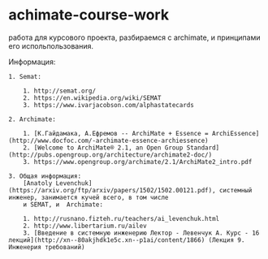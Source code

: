 # achimate-course-work
работа для курсового проекта, разбираемся с archimate, и принципами его испольпользования.

Информация: 

    1. Semat:

        1. http://semat.org/ 
        2. https://en.wikipedia.org/wiki/SEMAT
        3. https://www.ivarjacobson.com/alphastatecards

    2. Archimate:

        1. [К.Гайдамака, А.Ефремов -- ArchiMate + Essence = ArchiEssence](http://www.docfoc.com/-archimate-essence-archiessence) 
        2. [Welcome to ArchiMate® 2.1, an Open Group Standard](http://pubs.opengroup.org/architecture/archimate2-doc/)
        3. https://www.opengroup.org/archimate/2.1/ArchiMate2_intro.pdf

    3. Общая информация:
        [Anatoly Levenchuk](https://arxiv.org/ftp/arxiv/papers/1502/1502.00121.pdf), системный инженер, занимается кучей всего, в том числе
        и SEMAT, и  Archimate:

        1. http://rusnano.fizteh.ru/teachers/ai_levenchuk.html
        2. http://www.libertarium.ru/ailev
        3. [Введение в системную инженерию Лектор - Левенчук А. Курс - 16 лекций](http://xn--80akjhdk1e5c.xn--p1ai/content/1866) (Лекция 9. Инженерия требований)

